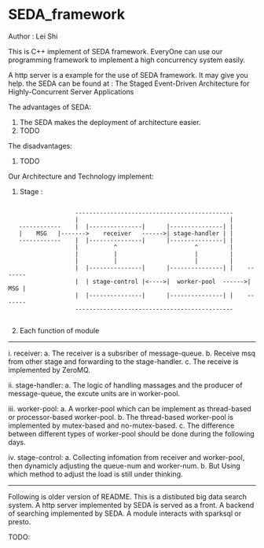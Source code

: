 # SEDA_framework

Author : Lei Shi

This is C++ implement of SEDA framework. EveryOne can use our programming framework to implement a high concurrency system easily.

A http server is a example for the use of SEDA framework. It may give you help. the SEDA can be found at : The Staged Event-Driven Architecture for Highly-Concurrent Server Applications

The advantages of SEDA:
   1. The SEDA makes the deployment of architecture easier. 
   2. TODO

The disadvantages:
   1. TODO

Our Architecture and Technology implement:

1.	Stage :


```
                                    
                   ---------------------------------------------
                   |                                           |
   ------------    |  |---------------|      |---------------| |    
   |    MSG   |------->    receiver   ------>| stage-handler | |
   ------------    |  |---------------|      |---------------| |  
                   |          ^                      ^         |
                   |          |                      |         |
                   |          |                      |         |
                   |  |---------------|      |---------------| |    -------
                   |  | stage-control |<---->|  worker-pool  ------>| MSG |
                   |  |---------------|      |---------------| |    -------
                   ---------------------------------------------
                   
```

2. Each function of module
--------------------------
i.    receiver:
      a. The receiver is a subsriber of message-queue.
      b. Receive msq from other stage and forwarding to the stage-handler.
      c. The receive is implemented by ZeroMQ.

ii.   stage-handler:
      a. The logic of handling massages and the producer of message-queue, the excute units are in worker-pool.

iii.  worker-pool:
      a. A worker-pool which can be implement as thread-based or processor-based worker-pool.
      b. The thread-based worker-pool is implemented by mutex-based and no-mutex-based.
      c. The difference between different types of worker-pool should be done during the following days.

iv.   stage-control:
      a. Collecting infomation from receiver and worker-pool, then dynamicly adjusting the queue-num and worker-num.
      b. But Using which method to adjust the load is still under thinking.

-----------------------------------------------------------------------------
Following is older version of README.
This is a distibuted big data search system. 
  A http server implemented by SEDA is served as a front.
  A backend of searching implemented by SEDA.
  A module interacts with sparksql or presto.
  
  TODO:
